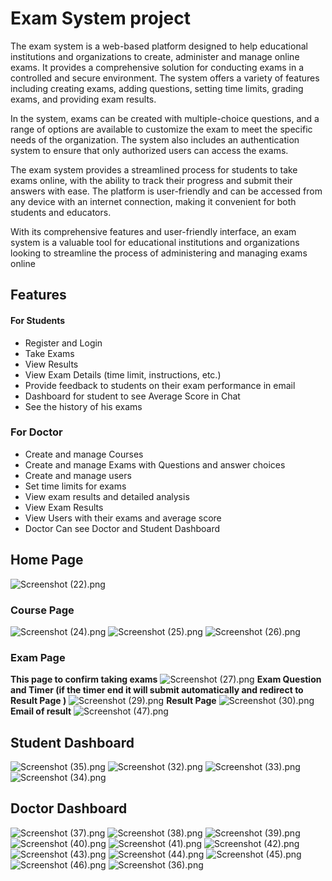 # Exam System project

The exam system is a web-based platform designed to help educational institutions and organizations to create, administer and manage online exams. It provides a comprehensive solution for conducting exams in a controlled and secure environment. The system offers a variety of features including creating exams, adding questions, setting time limits, grading exams, and providing exam results.

In the system, exams can be created with multiple-choice questions, and a range of options are available to customize the exam to meet the specific needs of the organization. The system also includes an authentication system to ensure that only authorized users can access the exams.

The exam system provides a streamlined process for students to take exams online, with the ability to track their progress and submit their answers with ease. The platform is user-friendly and can be accessed from any device with an internet connection, making it convenient for both students and educators.

With its comprehensive features and user-friendly interface, an exam system is a valuable tool for educational institutions and organizations looking to streamline the process of administering and managing exams online



## Features
#### For Students
-   Register and Login
-   Take Exams
-   View Results
-   View Exam Details (time limit, instructions, etc.)
-   Provide feedback to students on their exam performance in email
-   Dashboard for student to see Average Score in Chat
-   See the history of his exams

### For Doctor

-   Create and manage Courses
-   Create and manage Exams with Questions and answer choices
-   Create and manage users
-   Set time limits for exams
-   View exam results and detailed analysis
-   View Exam Results
-   View Users with their exams and average score 
-   Doctor Can see Doctor and Student Dashboard

## Home Page 
![Screenshot (22).png](..%2F..%2F..%2FUsers%2Fyosif%2FOneDrive%2FPictures%2FScreenshots%2FScreenshot%20%2822%29.png)
### Course Page 
![Screenshot (24).png](..%2F..%2F..%2FUsers%2Fyosif%2FOneDrive%2FPictures%2FScreenshots%2FScreenshot%20%2824%29.png)
![Screenshot (25).png](..%2F..%2F..%2FUsers%2Fyosif%2FOneDrive%2FPictures%2FScreenshots%2FScreenshot%20%2825%29.png)
![Screenshot (26).png](..%2F..%2F..%2FUsers%2Fyosif%2FOneDrive%2FPictures%2FScreenshots%2FScreenshot%20%2826%29.png)
### Exam Page
**This page to confirm taking exams**
![Screenshot (27).png](..%2F..%2F..%2FUsers%2Fyosif%2FOneDrive%2FPictures%2FScreenshots%2FScreenshot%20%2827%29.png)
**Exam Question and Timer (if the timer end it will submit automatically and redirect to Result Page )**
![Screenshot (29).png](..%2F..%2F..%2FUsers%2Fyosif%2FOneDrive%2FPictures%2FScreenshots%2FScreenshot%20%2829%29.png)
**Result Page**
![Screenshot (30).png](..%2F..%2F..%2FUsers%2Fyosif%2FOneDrive%2FPictures%2FScreenshots%2FScreenshot%20%2830%29.png)
**Email of result**
![Screenshot (47).png](..%2F..%2F..%2FUsers%2Fyosif%2FOneDrive%2FPictures%2FScreenshots%2FScreenshot%20%2847%29.png)

## Student Dashboard
![Screenshot (35).png](..%2F..%2F..%2FUsers%2Fyosif%2FOneDrive%2FPictures%2FScreenshots%2FScreenshot%20%2835%29.png)
![Screenshot (32).png](..%2F..%2F..%2FUsers%2Fyosif%2FOneDrive%2FPictures%2FScreenshots%2FScreenshot%20%2832%29.png)
![Screenshot (33).png](..%2F..%2F..%2FUsers%2Fyosif%2FOneDrive%2FPictures%2FScreenshots%2FScreenshot%20%2833%29.png)
![Screenshot (34).png](..%2F..%2F..%2FUsers%2Fyosif%2FOneDrive%2FPictures%2FScreenshots%2FScreenshot%20%2834%29.png)

## Doctor Dashboard

![Screenshot (37).png](..%2F..%2F..%2FUsers%2Fyosif%2FOneDrive%2FPictures%2FScreenshots%2FScreenshot%20%2837%29.png)
![Screenshot (38).png](..%2F..%2F..%2FUsers%2Fyosif%2FOneDrive%2FPictures%2FScreenshots%2FScreenshot%20%2838%29.png)
![Screenshot (39).png](..%2F..%2F..%2FUsers%2Fyosif%2FOneDrive%2FPictures%2FScreenshots%2FScreenshot%20%2839%29.png)
![Screenshot (40).png](..%2F..%2F..%2FUsers%2Fyosif%2FOneDrive%2FPictures%2FScreenshots%2FScreenshot%20%2840%29.png)
![Screenshot (41).png](..%2F..%2F..%2FUsers%2Fyosif%2FOneDrive%2FPictures%2FScreenshots%2FScreenshot%20%2841%29.png)
![Screenshot (42).png](..%2F..%2F..%2FUsers%2Fyosif%2FOneDrive%2FPictures%2FScreenshots%2FScreenshot%20%2842%29.png)
![Screenshot (43).png](..%2F..%2F..%2FUsers%2Fyosif%2FOneDrive%2FPictures%2FScreenshots%2FScreenshot%20%2843%29.png)
![Screenshot (44).png](..%2F..%2F..%2FUsers%2Fyosif%2FOneDrive%2FPictures%2FScreenshots%2FScreenshot%20%2844%29.png)
![Screenshot (45).png](..%2F..%2F..%2FUsers%2Fyosif%2FOneDrive%2FPictures%2FScreenshots%2FScreenshot%20%2845%29.png)
![Screenshot (46).png](..%2F..%2F..%2FUsers%2Fyosif%2FOneDrive%2FPictures%2FScreenshots%2FScreenshot%20%2846%29.png)
![Screenshot (36).png](..%2F..%2F..%2FUsers%2Fyosif%2FOneDrive%2FPictures%2FScreenshots%2FScreenshot%20%2836%29.png)



